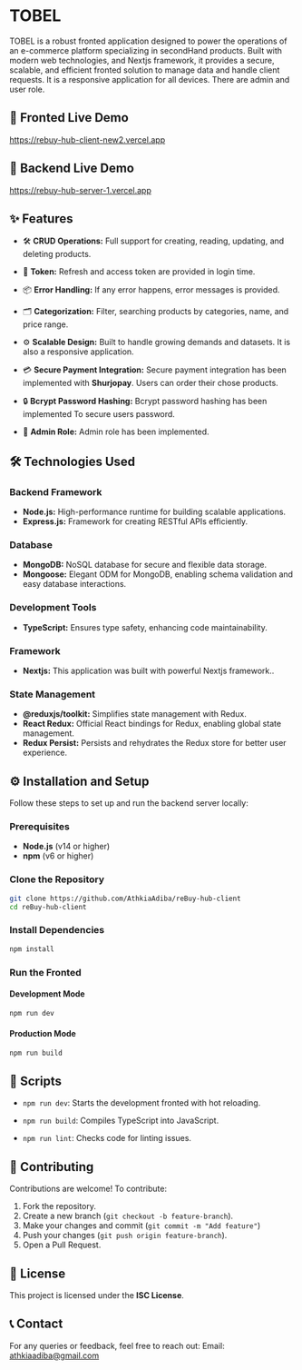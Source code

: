 # TOBEL

TOBEL is a robust fronted application designed to power the operations of an e-commerce platform specializing in secondHand products. Built with modern web technologies, and Nextjs framework, it provides a secure, scalable, and efficient fronted solution to manage data and handle client requests. It is a responsive application for all devices. There are admin and user role.

## 🚀 Fronted Live Demo

https://rebuy-hub-client-new2.vercel.app

## 🚀 Backend Live Demo

https://rebuy-hub-server-1.vercel.app

## ✨ Features

- 🛠️ **CRUD Operations:** Full support for creating, reading, updating, and deleting products.

- 🔑 **Token:** Refresh and access token are provided in login time.

- 📦 **Error Handling:** If any error happens, error messages is provided.

- 🗂️ **Categorization:** Filter, searching products by categories, name, and price range.

- ⚙️ **Scalable Design:** Built to handle growing demands and datasets. It is also a responsive application.
- 💳 **Secure Payment Integration:** Secure payment integration has been implemented with **Shurjopay**. Users can order their chose products.

- 🔒 **Bcrypt Password Hashing:** Bcrypt password hashing has been implemented To secure users password.
- 👥 **Admin Role:** Admin role has been implemented.

## 🛠️ Technologies Used

### Backend Framework

- **Node.js:** High-performance runtime for building scalable applications.
- **Express.js:** Framework for creating RESTful APIs efficiently.

### Database

- **MongoDB:** NoSQL database for secure and flexible data storage.
- **Mongoose:** Elegant ODM for MongoDB, enabling schema validation and easy database interactions.

### Development Tools

- **TypeScript:** Ensures type safety, enhancing code maintainability.

### Framework

- **Nextjs:** This application was built with powerful Nextjs framework..

### State Management

- **@reduxjs/toolkit:** Simplifies state management with Redux.
- **React Redux:** Official React bindings for Redux, enabling global state management.
- **Redux Persist:** Persists and rehydrates the Redux store for better user experience.

## ⚙️ Installation and Setup

Follow these steps to set up and run the backend server locally:

### Prerequisites

- **Node.js** (v14 or higher)
- **npm** (v6 or higher)

### Clone the Repository

```bash
git clone https://github.com/AthkiaAdiba/reBuy-hub-client
cd reBuy-hub-client
```

### Install Dependencies

```bash
npm install
```

### Run the Fronted

#### Development Mode

```bash
npm run dev
```

#### Production Mode

```bash
npm run build
```

## 🔗 Scripts

- `npm run dev`: Starts the development fronted with hot reloading.

- `npm run build`: Compiles TypeScript into JavaScript.

- `npm run lint`: Checks code for linting issues.

## 🤝 Contributing

Contributions are welcome! To contribute:

1. Fork the repository.
2. Create a new branch (`git checkout -b feature-branch`).
3. Make your changes and commit (`git commit -m "Add feature"`)
4. Push your changes (`git push origin feature-branch`).
5. Open a Pull Request.

## 📜 License

This project is licensed under the **ISC License**.

## 📞 Contact

For any queries or feedback, feel free to reach out:
Email: athkiaadiba@gmail.com
